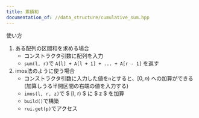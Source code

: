 ```yaml
---
title: 累積和
documentation_of: //data_structure/cumulative_sum.hpp
---
```



使い方
1. ある配列の区間和を求める場合
    - コンストラクタ引数に配列を入力
    - `sum(l, r)`で `A[l] + A[l + 1] + ... + A[r - 1]` を返す
1. imos法のように使う場合
    - コンストラクタ引数に入力した値を`n`とすると、$[0, n)$ への加算ができる(加算しうる半開区間の右端の値を入力する)
    - `imos(l, r, z)`で $ [l, r) $ に $ z $ を加算
    - `build()`で構築
    - `rui.get(p)`でアクセス
